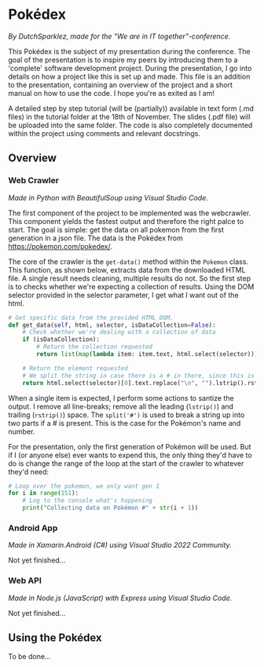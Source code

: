 # Pokédex

*By DutchSparklez, made for the "We are in IT together"-conference.*

This Pokédex is the subject of my presentation during the conference. The goal of the presentation is to inspire my peers by introducing them to a 'complete' software development project. During the presentation, I go into details on how a project like this is set up and made. This file is an addition to the presentation, containing an overview of the project and a short manual on how to use the code. I hope you're as exited as I am!

A detailed step by step tutorial (will be (partially)) available in text form (.md files) in the tutorial folder at the 18th of November. The slides (.pdf file) will be uploaded into the same folder. The code is also completely documented within the project using comments and relevant docstrings.

## Overview

### Web Crawler

*Made in Python with BeautifulSoup using Visual Studio Code.*

The first component of the project to be implemented was the webcrawler. This component yields the fastest output and therefore the right palce to start. The goal is simple: get the data on all pokemon from the first generation in a json file. The data is the Pokédex from https://pokemon.com/pokedex/.

The core of the crawler is the `get-data()` method within the `Pokemon` class. This function, as shown below, extracts data from the downloaded HTML file.  A single result needs cleaning, multiple results do not. So the first step is to checks whether we're expecting a collection of results. Using the DOM selector provided in the selector parameter, I get what I want out of the html.

```python
# Get specific data from the provided HTML DOM.
def get_data(self, html, selector, isDataCollection=False):
    # Check whether we're dealing with a collection of data
    if (isDataCollection): 
        # Return the collection requested
        return list(map(lambda item: item.text, html.select(selector)))

    # Return the element requested
    # We split the string in case there is a # in there, since this is the Pokedex number
    return html.select(selector)[0].text.replace("\n", "").lstrip().rstrip().split('#')
```

When a single item is expected, I perform some actions to santize the output. I remove all line-breaks; remove all the leading (`lstrip()`) and trailing (`rstrip()`) space. The `split('#')` is used to break a string up into two parts if a # is present. This is the case for the Pokémon's name and number.

For the presentation, only the first generation of Pokémon will be used. But if I (or anyone else) ever wants to expend this, the only thing they'd have to do is change the range of the loop at the start of the crawler to whatever they'd need:

```python
# Loop over the pokemon, we only want gen 1
for i in range(151):
    # Log to the console what's happening
    print("Collecting data on Pokémon #" + str(i + 1))
```

### Android App

*Made in Xamarin.Android (C#) using Visual Studio 2022 Community.*

Not yet finished...

### Web API

*Made in Node.js (JavaScript) with Express using Visual Studio Code.*

Not yet finished...

## Using the Pokédex

To be done...
